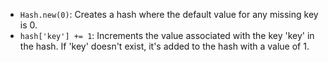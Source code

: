 *   `Hash.new(0)`: Creates a hash where the default value for any missing key is 0.
*   `hash['key'] += 1`: Increments the value associated with the key 'key' in the hash. If 'key' doesn't exist, it's added to the hash with a value of 1.
